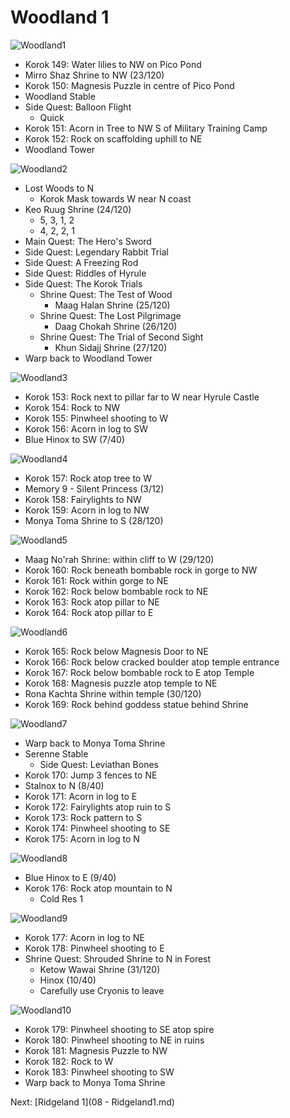 # Woodland 1

![Woodland1](images/Woodland1.PNG)

* Korok 149: Water lilies to NW on Pico Pond
* Mirro Shaz Shrine to NW (23/120)
* Korok 150: Magnesis Puzzle in centre of Pico Pond
* Woodland Stable
* Side Quest: Balloon Flight
  * Quick
* Korok 151: Acorn in Tree to NW S of Military Training Camp
* Korok 152: Rock on scaffolding uphill to NE
* Woodland Tower

![Woodland2](images/Woodland2.PNG)

* Lost Woods to N
  * Korok Mask towards W near N coast
* Keo Ruug Shrine (24/120)
  * 5, 3, 1, 2
  * 4, 2, 2, 1
* Main Quest: The Hero's Sword
* Side Quest: Legendary Rabbit Trial
* Side Quest: A Freezing Rod
* Side Quest: Riddles of Hyrule
* Side Quest: The Korok Trials
  * Shrine Quest: The Test of Wood
    * Maag Halan Shrine (25/120)
  * Shrine Quest: The Lost Pilgrimage
    * Daag Chokah Shrine (26/120)
  * Shrine Quest: The Trial of Second Sight
    * Khun Sidajj Shrine (27/120)
* Warp back to Woodland Tower

![Woodland3](images/Woodland3.PNG)

* Korok 153: Rock next to pillar far to W near Hyrule Castle
* Korok 154: Rock to NW
* Korok 155: Pinwheel shooting to W
* Korok 156: Acorn in log to SW
* Blue Hinox to SW (7/40)

![Woodland4](images/Woodland4.PNG)

* Korok 157: Rock atop tree to W
* Memory 9 - Silent Princess (3/12)
* Korok 158: Fairylights to NW
* Korok 159: Acorn in log to NW
* Monya Toma Shrine to S (28/120)

![Woodland5](images/Woodland5.PNG)

* Maag No'rah Shrine: within cliff to W (29/120)
* Korok 160: Rock beneath bombable rock in gorge to NW
* Korok 161: Rock within gorge to NE
* Korok 162: Rock below bombable rock to NE
* Korok 163: Rock atop pillar to NE
* Korok 164: Rock atop pillar to E

![Woodland6](images/Woodland6.PNG)

* Korok 165: Rock below Magnesis Door to NE
* Korok 166: Rock below cracked boulder atop temple entrance
* Korok 167: Rock below bombable rock to E atop Temple
* Korok 168: Magnesis puzzle atop temple to NE
* Rona Kachta Shrine within temple (30/120)
* Korok 169: Rock behind goddess statue behind Shrine

![Woodland7](images/Woodland7.PNG)

* Warp back to Monya Toma Shrine
* Serenne Stable
  * Side Quest: Leviathan Bones
* Korok 170: Jump 3 fences to NE
* Stalnox to N (8/40)
* Korok 171: Acorn in log to E
* Korok 172: Fairylights atop ruin to S
* Korok 173: Rock pattern to S
* Korok 174: Pinwheel shooting to SE
* Korok 175: Acorn in log to N

![Woodland8](images/Woodland8.PNG)

* Blue Hinox to E (9/40)
* Korok 176: Rock atop mountain to N
  * Cold Res 1

![Woodland9](images/Woodland9.PNG)

* Korok 177: Acorn in log to NE
* Korok 178: Pinwheel shooting to E
* Shrine Quest: Shrouded Shrine to N in Forest
  * Ketow Wawai Shrine (31/120)
  * Hinox (10/40)
  * Carefully use Cryonis to leave

![Woodland10](images/Woodland10.PNG)

* Korok 179: Pinwheel shooting to SE atop spire
* Korok 180: Pinwheel shooting to NE in ruins
* Korok 181: Magnesis Puzzle to NW
* Korok 182: Rock to W
* Korok 183: Pinwheel shooting to SW
* Warp back to Monya Toma Shrine

Next: [Ridgeland 1](08 - Ridgeland1.md)
